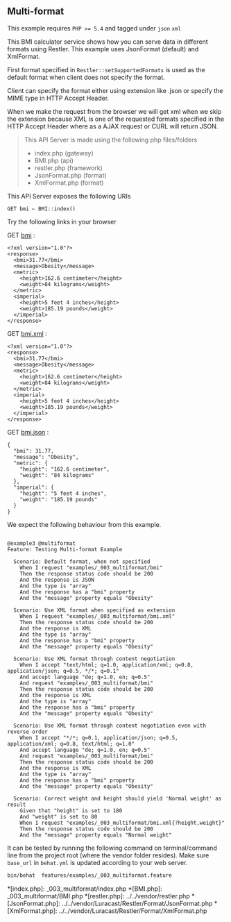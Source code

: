 ## Multi-format 

 This example requires `PHP >= 5.4` and tagged under `json` `xml`


This BMI calculator service shows how you can serve data in different
 formats using Restler. This example uses JsonFormat (default) and XmlFormat.

 First  format specified in `Restler::setSupportedFormats` is used as the
 default format when client does not specify the format.

 Client can specify the format either using  extension like .json or specify
 the MIME type in HTTP Accept Header.

 When we make the request from the browser we will get xml when we
 skip the extension because XML is one of the requested formats specified in
 the HTTP Accept Header where as a AJAX request or CURL will return JSON.

> This API Server is made using the following php files/folders
> 
> * index.php      (gateway)
> * BMI.php      (api)
> * restler.php      (framework)
> * JsonFormat.php      (format)
> * XmlFormat.php      (format)

This API Server exposes the following URIs

    GET bmi ⇠ BMI::index()






Try the following links in your browser

GET [bmi](index.php/bmi)
:    
~~~~~~~~~~~~~~~~~~~~~~~~~~~~~~~~
<?xml version="1.0"?>
<response>
  <bmi>31.77</bmi>
  <message>Obesity</message>
  <metric>
    <height>162.6 centimeter</height>
    <weight>84 kilograms</weight>
  </metric>
  <imperial>
    <height>5 feet 4 inches</height>
    <weight>185.19 pounds</weight>
  </imperial>
</response>
~~~~~~~~~~~~~~~~~~~~~~~~~~~~~~~~

GET [bmi.xml](index.php/bmi.xml)
:    
~~~~~~~~~~~~~~~~~~~~~~~~~~~~~~~~
<?xml version="1.0"?>
<response>
  <bmi>31.77</bmi>
  <message>Obesity</message>
  <metric>
    <height>162.6 centimeter</height>
    <weight>84 kilograms</weight>
  </metric>
  <imperial>
    <height>5 feet 4 inches</height>
    <weight>185.19 pounds</weight>
  </imperial>
</response>
~~~~~~~~~~~~~~~~~~~~~~~~~~~~~~~~

GET [bmi.json](index.php/bmi.json)
:    
~~~~~~~~~~~~~~~~~~~~~~~~~~~~~~~~
{
  "bmi": 31.77,
  "message": "Obesity",
  "metric": {
    "height": "162.6 centimeter",
    "weight": "84 kilograms"
  },
  "imperial": {
    "height": "5 feet 4 inches",
    "weight": "185.19 pounds"
  }
}
~~~~~~~~~~~~~~~~~~~~~~~~~~~~~~~~




We expect the following behaviour from this example.

```gherkin

@example3 @multiformat
Feature: Testing Multi-format Example

  Scenario: Default format, when not specified
    When I request "examples/_003_multiformat/bmi"
    Then the response status code should be 200
    And the response is JSON
    And the type is "array"
    And the response has a "bmi" property
    And the "message" property equals "Obesity"

  Scenario: Use XML format when specified as extension
    When I request "examples/_003_multiformat/bmi.xml"
    Then the response status code should be 200
    And the response is XML
    And the type is "array"
    And the response has a "bmi" property
    And the "message" property equals "Obesity"

  Scenario: Use XML format through content negotiation
    When I accept "text/html; q=1.0, application/xml; q=0.8, application/json; q=0.5, */*; q=0.1"
    And accept language "de; q=1.0, en; q=0.5"
    And request "examples/_003_multiformat/bmi"
    Then the response status code should be 200
    And the response is XML
    And the type is "array"
    And the response has a "bmi" property
    And the "message" property equals "Obesity"

  Scenario: Use XML format through content negotiation even with reverse order
    When I accept "*/*; q=0.1, application/json; q=0.5, application/xml; q=0.8, text/html; q=1.0"
    And accept language "de; q=1.0, en; q=0.5"
    And request "examples/_003_multiformat/bmi"
    Then the response status code should be 200
    And the response is XML
    And the type is "array"
    And the response has a "bmi" property
    And the "message" property equals "Obesity"

  Scenario: Correct weight and height should yield 'Normal weight' as result
    Given that "height" is set to 180
    And "weight" is set to 80
    When I request "examples/_003_multiformat/bmi.xml{?height,weight}"
    Then the response status code should be 200
    And the "message" property equals "Normal weight"

```

It can be tested by running the following command on terminal/command line
from the project root (where the vendor folder resides). Make sure `base_url`
in `behat.yml` is updated according to your web server.

```bash
bin/behat  features/examples/_003_multiformat.feature
```



*[index.php]: _003_multiformat/index.php
*[BMI.php]: _003_multiformat/BMI.php
*[restler.php]: ../../vendor/restler.php
*[JsonFormat.php]: ../../vendor/Luracast/Restler/Format/JsonFormat.php
*[XmlFormat.php]: ../../vendor/Luracast/Restler/Format/XmlFormat.php


